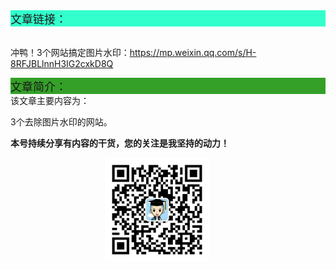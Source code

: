 <div style="background-color:#33ffcc;font-size:18px">文章链接：</div>

<br/>冲鸭！3个网站搞定图片水印：<a href="https://mp.weixin.qq.com/s/H-8RFJBLlnnH3IG2cxkD8Q" target="_blank" >https://mp.weixin.qq.com/s/H-8RFJBLlnnH3IG2cxkD8Q</a>



<div style="background-color:RGB(52,160,40);font-size:18px">文章简介：</div>
该文章主要内容为：

3个去除图片水印的网站。

**本号持续分享有内容的干货，您的关注是我坚持的动力！**

<img src="./_assets/clip_image002.jpg" style="width:33%;margin-left:30%" />